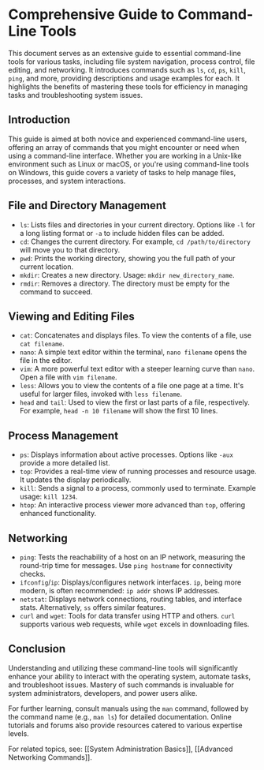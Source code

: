 # Comprehensive Guide to Command-Line Tools

This document serves as an extensive guide to essential command-line tools for various tasks, including file system navigation, process control, file editing, and networking. It introduces commands such as `ls`, `cd`, `ps`, `kill`, `ping`, and more, providing descriptions and usage examples for each. It highlights the benefits of mastering these tools for efficiency in managing tasks and troubleshooting system issues. 

## Introduction
This guide is aimed at both novice and experienced command-line users, offering an array of commands that you might encounter or need when using a command-line interface. Whether you are working in a Unix-like environment such as Linux or macOS, or you're using command-line tools on Windows, this guide covers a variety of tasks to help manage files, processes, and system interactions.

## File and Directory Management
- `ls`: Lists files and directories in your current directory. Options like `-l` for a long listing format or `-a` to include hidden files can be added.
- `cd`: Changes the current directory. For example, `cd /path/to/directory` will move you to that directory.
- `pwd`: Prints the working directory, showing you the full path of your current location.
- `mkdir`: Creates a new directory. Usage: `mkdir new_directory_name`.
- `rmdir`: Removes a directory. The directory must be empty for the command to succeed.

## Viewing and Editing Files
- `cat`: Concatenates and displays files. To view the contents of a file, use `cat filename`.
- `nano`: A simple text editor within the terminal, `nano filename` opens the file in the editor.
- `vim`: A more powerful text editor with a steeper learning curve than `nano`. Open a file with `vim filename`.
- `less`: Allows you to view the contents of a file one page at a time. It's useful for larger files, invoked with `less filename`.
- `head` and `tail`: Used to view the first or last parts of a file, respectively. For example, `head -n 10 filename` will show the first 10 lines.

## Process Management
- `ps`: Displays information about active processes. Options like `-aux` provide a more detailed list.
- `top`: Provides a real-time view of running processes and resource usage. It updates the display periodically.
- `kill`: Sends a signal to a process, commonly used to terminate. Example usage: `kill 1234`.
- `htop`: An interactive process viewer more advanced than `top`, offering enhanced functionality.

## Networking
- `ping`: Tests the reachability of a host on an IP network, measuring the round-trip time for messages. Use `ping hostname` for connectivity checks.
- `ifconfig`/`ip`: Displays/configures network interfaces. `ip`, being more modern, is often recommended: `ip addr` shows IP addresses.
- `netstat`: Displays network connections, routing tables, and interface stats. Alternatively, `ss` offers similar features.
- `curl` and `wget`: Tools for data transfer using HTTP and others. `curl` supports various web requests, while `wget` excels in downloading files.

## Conclusion
Understanding and utilizing these command-line tools will significantly enhance your ability to interact with the operating system, automate tasks, and troubleshoot issues. Mastery of such commands is invaluable for system administrators, developers, and power users alike.

For further learning, consult manuals using the `man` command, followed by the command name (e.g., `man ls`) for detailed documentation. Online tutorials and forums also provide resources catered to various expertise levels.

For related topics, see: [[System Administration Basics]], [[Advanced Networking Commands]].

